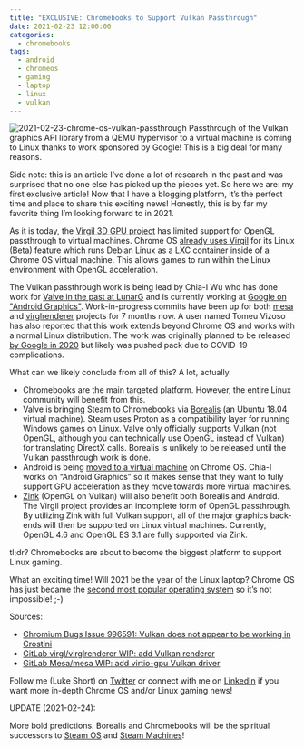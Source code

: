 ```yaml
---
title: "EXCLUSIVE: Chromebooks to Support Vulkan Passthrough"
date: 2021-02-23 12:00:00
categories:
  - chromebooks
tags:
  - android
  - chromeos
  - gaming
  - laptop
  - linux
  - vulkan
---
```


![2021-02-23-chrome-os-vulkan-passthrough](../../images/2021-02-23-chrome-os-vulkan-passthrough.jpg) Passthrough of the Vulkan graphics API library from a QEMU hypervisor to a virtual machine is coming to Linux thanks to work sponsored by Google! This is a big deal for many reasons.

Side note: this is an article I’ve done a lot of research in the past and was surprised that no one else has picked up the pieces yet. So here we are: my first exclusive article! Now that I have a blogging platform, it’s the perfect time and place to share this exciting news! Honestly, this is by far my favorite thing I’m looking forward to in 2021.

As it is today, the [Virgil 3D GPU project](https://virgil3d.github.io/) has limited support for OpenGL passthrough to virtual machines. Chrome OS [already uses Virgil](https://www.xda-developers.com/chrome-os-76-gpu-support-linux-apps/) for its Linux (Beta) feature which runs Debian Linux as a LXC container inside of a Chrome OS virtual machine. This allows games to run within the Linux environment with OpenGL acceleration.

The Vulkan passthrough work is being lead by Chia-I Wu who has done work for [Valve in the past at LunarG](https://www.phoronix.com/scan.php?page=news_item&px=MTY4MjA) and is currently working at [Google on "Android Graphics"](https://www.linkedin.com/in/olvaffe/). Work-in-progress commits have been up for both [mesa](https://gitlab.freedesktop.org/mesa/mesa/-/merge_requests/5800) and [virglrenderer](https://gitlab.freedesktop.org/virgl/virglrenderer/-/merge_requests/412) projects for 7 months now. A user named Tomeu Vizoso has also reported that this work extends beyond Chrome OS and works with a normal Linux distribution. The work was originally planned to be released [by Google in 2020](https://bugs.chromium.org/p/chromium/issues/detail?id=996591#c7) but likely was pushed pack due to COVID-19 complications.

What can we likely conclude from all of this? A lot, actually.

- Chromebooks are the main targeted platform. However, the entire Linux community will benefit from this.
- Valve is bringing Steam to Chromebooks via [Borealis](https://chromeunboxed.com/native-steam-borealis-on-chrome-os-likely-arriving-mid-2021/) (an Ubuntu 18.04 virtual machine). Steam uses Proton as a compatibility layer for running Windows games on Linux. Valve only officially supports Vulkan (not OpenGL, although you can technically use OpenGL instead of Vulkan) for translating DirectX calls. Borealis is unlikely to be released until the Vulkan passthrough work is done.
- Android is being [moved to a virtual machine](https://chromeunboxed.com/chrome-os-lays-the-groundwork-for-update-to-android-12-snow-cone/) on Chrome OS. Chia-I works on “Android Graphics” so it makes sense that they want to fully support GPU acceleration as they move towards more virtual machines.
- [Zink](https://www.phoronix.com/scan.php?page=news_item&px=Zink-Substantial-Perf-Cominghttps://www.phoronix.com/scan.php?page=news_item&px=Zink-Substantial-Perf-Coming) (OpenGL on Vulkan) will also benefit both Borealis and Android. The Virgil project provides an incomplete form of OpenGL passthrough. By utilizing Zink with full Vulkan support, all of the major graphics back-ends will then be supported on Linux virtual machines. Currently, OpenGL 4.6 and OpenGL ES 3.1 are fully supported via Zink.

tl;dr? Chromebooks are about to become the biggest platform to support Linux gaming.

What an exciting time! Will 2021 be the year of the Linux laptop? Chrome OS has just became the [second most popular operating system](https://arstechnica.com/gadgets/2021/02/the-worlds-second-most-popular-desktop-operating-system-isnt-macos-anymore/) so it’s not impossible! ;-)

Sources:

- [Chromium Bugs Issue 996591: Vulkan does not appear to be working in Crostini](https://bugs.chromium.org/p/chromium/issues/detail?id=996591#c12)
- [GitLab virgl/virglrenderer WIP: add Vulkan renderer](https://gitlab.freedesktop.org/virgl/virglrenderer/-/merge_requests/412)
- [GitLab Mesa/mesa WIP: add virtio-gpu Vulkan driver](https://gitlab.freedesktop.org/mesa/mesa/-/merge_requests/5800)

Follow me (Luke Short) on [Twitter](https://twitter.com/ekultails) or connect with me on [LinkedIn](https://www.linkedin.com/in/luke-short-68872813a/) if you want more in-depth Chrome OS and/or Linux gaming news!

UPDATE (2021-02-24):

More bold predictions. Borealis and Chromebooks will be the spiritual successors to [Steam OS](https://store.steampowered.com/steamos/) and [Steam Machines](https://www.pcgamer.com/what-happened-to-steam-machines/)!

